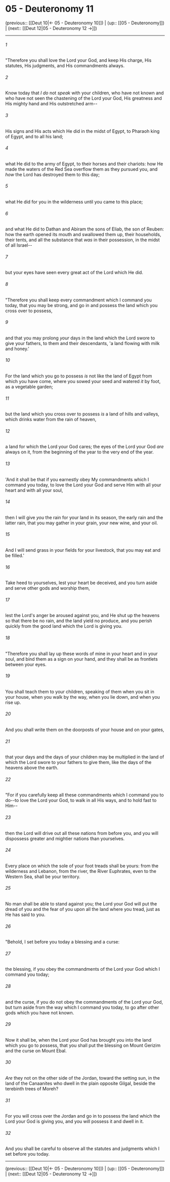 # 05 - Deuteronomy 11

(previous:: [[Deut 10|← 05 - Deuteronomy 10]]) | (up:: [[05 - Deuteronomy]]) | (next:: [[Deut 12|05 - Deuteronomy 12 →]])

***


###### 1 
"Therefore you shall love the Lord your God, and keep His charge, His statutes, His judgments, and His commandments always. 

###### 2 
Know today that _I do_ not _speak_ with your children, who have not known and who have not seen the chastening of the Lord your God, His greatness and His mighty hand and His outstretched arm-- 

###### 3 
His signs and His acts which He did in the midst of Egypt, to Pharaoh king of Egypt, and to all his land; 

###### 4 
what He did to the army of Egypt, to their horses and their chariots: how He made the waters of the Red Sea overflow them as they pursued you, and _how_ the Lord has destroyed them to this day; 

###### 5 
what He did for you in the wilderness until you came to this place; 

###### 6 
and what He did to Dathan and Abiram the sons of Eliab, the son of Reuben: how the earth opened its mouth and swallowed them up, their households, their tents, and all the substance that _was_ in their possession, in the midst of all Israel-- 

###### 7 
but your eyes have seen every great act of the Lord which He did. 

###### 8 
"Therefore you shall keep every commandment which I command you today, that you may be strong, and go in and possess the land which you cross over to possess, 

###### 9 
and that you may prolong _your_ days in the land which the Lord swore to give your fathers, to them and their descendants, 'a land flowing with milk and honey.' 

###### 10 
For the land which you go to possess _is_ not like the land of Egypt from which you have come, where you sowed your seed and watered _it_ by foot, as a vegetable garden; 

###### 11 
but the land which you cross over to possess _is_ a land of hills and valleys, which drinks water from the rain of heaven, 

###### 12 
a land for which the Lord your God cares; the eyes of the Lord your God _are_ always on it, from the beginning of the year to the very end of the year. 

###### 13 
'And it shall be that if you earnestly obey My commandments which I command you today, to love the Lord your God and serve Him with all your heart and with all your soul, 

###### 14 
then I will give _you_ the rain for your land in its season, the early rain and the latter rain, that you may gather in your grain, your new wine, and your oil. 

###### 15 
And I will send grass in your fields for your livestock, that you may eat and be filled.' 

###### 16 
Take heed to yourselves, lest your heart be deceived, and you turn aside and serve other gods and worship them, 

###### 17 
lest the Lord's anger be aroused against you, and He shut up the heavens so that there be no rain, and the land yield no produce, and you perish quickly from the good land which the Lord is giving you. 

###### 18 
"Therefore you shall lay up these words of mine in your heart and in your soul, and bind them as a sign on your hand, and they shall be as frontlets between your eyes. 

###### 19 
You shall teach them to your children, speaking of them when you sit in your house, when you walk by the way, when you lie down, and when you rise up. 

###### 20 
And you shall write them on the doorposts of your house and on your gates, 

###### 21 
that your days and the days of your children may be multiplied in the land of which the Lord swore to your fathers to give them, like the days of the heavens above the earth. 

###### 22 
"For if you carefully keep all these commandments which I command you to do--to love the Lord your God, to walk in all His ways, and to hold fast to Him-- 

###### 23 
then the Lord will drive out all these nations from before you, and you will dispossess greater and mightier nations than yourselves. 

###### 24 
Every place on which the sole of your foot treads shall be yours: from the wilderness and Lebanon, from the river, the River Euphrates, even to the Western Sea, shall be your territory. 

###### 25 
No man shall be able to stand against you; the Lord your God will put the dread of you and the fear of you upon all the land where you tread, just as He has said to you. 

###### 26 
"Behold, I set before you today a blessing and a curse: 

###### 27 
the blessing, if you obey the commandments of the Lord your God which I command you today; 

###### 28 
and the curse, if you do not obey the commandments of the Lord your God, but turn aside from the way which I command you today, to go after other gods which you have not known. 

###### 29 
Now it shall be, when the Lord your God has brought you into the land which you go to possess, that you shall put the blessing on Mount Gerizim and the curse on Mount Ebal. 

###### 30 
_Are_ they not on the other side of the Jordan, toward the setting sun, in the land of the Canaanites who dwell in the plain opposite Gilgal, beside the terebinth trees of Moreh? 

###### 31 
For you will cross over the Jordan and go in to possess the land which the Lord your God is giving you, and you will possess it and dwell in it. 

###### 32 
And you shall be careful to observe all the statutes and judgments which I set before you today.

***

(previous:: [[Deut 10|← 05 - Deuteronomy 10]]) | (up:: [[05 - Deuteronomy]]) | (next:: [[Deut 12|05 - Deuteronomy 12 →]])

